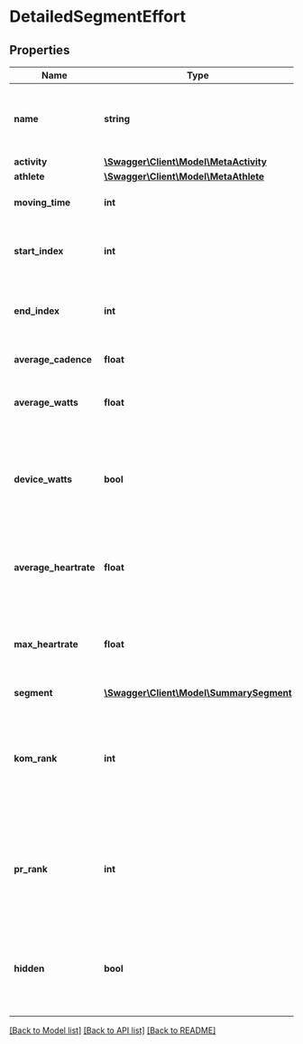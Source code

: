 # DetailedSegmentEffort

## Properties
Name | Type | Description | Notes
------------ | ------------- | ------------- | -------------
**name** | **string** | The name of the segment on which this effort was performed | [optional] 
**activity** | [**\Swagger\Client\Model\MetaActivity**](MetaActivity.md) |  | [optional] 
**athlete** | [**\Swagger\Client\Model\MetaAthlete**](MetaAthlete.md) |  | [optional] 
**moving_time** | **int** | The effort&#x27;s moving time | [optional] 
**start_index** | **int** | The start index of this effort in its activity&#x27;s stream | [optional] 
**end_index** | **int** | The end index of this effort in its activity&#x27;s stream | [optional] 
**average_cadence** | **float** | The effort&#x27;s average cadence | [optional] 
**average_watts** | **float** | The average wattage of this effort | [optional] 
**device_watts** | **bool** | For riding efforts, whether the wattage was reported by a dedicated recording device | [optional] 
**average_heartrate** | **float** | The heart heart rate of the athlete during this effort | [optional] 
**max_heartrate** | **float** | The maximum heart rate of the athlete during this effort | [optional] 
**segment** | [**\Swagger\Client\Model\SummarySegment**](SummarySegment.md) |  | [optional] 
**kom_rank** | **int** | The rank of the effort on the global leaderboard if it belongs in the top 10 at the time of upload | [optional] 
**pr_rank** | **int** | The rank of the effort on the athlete&#x27;s leaderboard if it belongs in the top 3 at the time of upload | [optional] 
**hidden** | **bool** | Whether this effort should be hidden when viewed within an activity | [optional] 

[[Back to Model list]](../../README.md#documentation-for-models) [[Back to API list]](../../README.md#documentation-for-api-endpoints) [[Back to README]](../../README.md)

